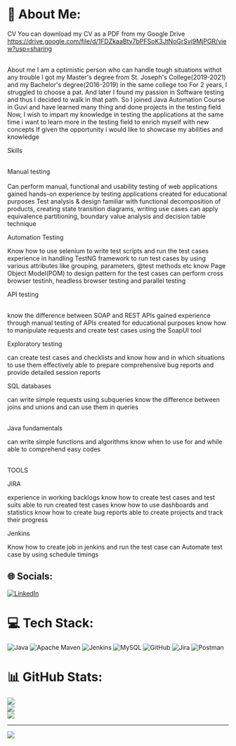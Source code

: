 # 💫 About Me:
CV You can download my CV as a PDF from my Google Drive https://drive.google.com/file/d/1FDZkaaBtv7bPFSoK3JtNoGrSvi9MjPGR/view?usp=sharing<br><br>

About me I am a optimistic person who can handle tough situations withot any trouble
I got my Master's degree from St. Joseph's College(2019-2021) and my Bachelor's degree(2016-2019) in the same college too
For 2 years, I struggled to choose a pat. And later I found my passion in Software testing and thus I decided to walk in that path. So I joined Java Automation Course in Guvi and have learned many thing and done projects in the testing field Now, 
I wish to impart my knowledge in testing the applications at the same time i want to learn more in the testing field to enrich myself with new concepts
If given the opportunity i would like to showcase my abilities and knowledge

Skills<br><br>


Manual testing<br><br>Can perform manual, functional and usability testing of web applications gained hands-on experience by testing applications created for educational purposes Test analysis & design 
familiar with functional decomposition of products, creating state transition diagrams, writing use cases can apply equivalence partitioning, boundary value analysis and decision table technique

Automation Testing
                   
Know how to use selenium to write test scripts and run the test cases experience in handling TestNG framework to run test cases by using various attributes like grouping, parameters, @test methods etc know Page Object Model(POM) to design pattern for the test cases can perform cross browser testinh, headless browser testing and parallel testing

API testing<br><br>

know the difference between SOAP and REST APIs gained experience through manual testing of APIs created for educational purposes know how to manipulate requests and create test cases using the SoapUI tool

Exploratory testing

can create test cases and checklists and know how and in which situations to use them effectively able to prepare comprehensive bug reports and provide detailed session reports

SQL databases

can write simple requests using subqueries know the difference between joins and unions and can use them in queries<br><br>

Java fundamentals

can write simple functions and algorithms know when to use for and while able to comprehend easy codes<br><br>

TOOLS

JIRA

experience in working backlogs know how to create test cases and test suits able to run created test cases know how to use dashboards and statistics know how to create bug reports able to create projects and track their progress

Jenkins

Know how to create job in jenkins and run the test case can Automate test case by using schedule timings


## 🌐 Socials:
[![LinkedIn](https://img.shields.io/badge/LinkedIn-%230077B5.svg?logo=linkedin&logoColor=white)](https://linkedin.com/in/https://www.linkedin.com/in/vignesh-palanisamy-a52b501b8?lipi=urn%3Ali%3Apage%3Ad_flagship3_profile_view_base_contact_details%3BQTBbQHstQbi1jqXN%2B%2FbMEA%3D%3D) 

# 💻 Tech Stack:
![Java](https://img.shields.io/badge/java-%23ED8B00.svg?style=for-the-badge&logo=openjdk&logoColor=white) ![Apache Maven](https://img.shields.io/badge/Apache%20Maven-C71A36?style=for-the-badge&logo=Apache%20Maven&logoColor=white) ![Jenkins](https://img.shields.io/badge/jenkins-%232C5263.svg?style=for-the-badge&logo=jenkins&logoColor=white) ![MySQL](https://img.shields.io/badge/mysql-4479A1.svg?style=for-the-badge&logo=mysql&logoColor=white) ![GitHub](https://img.shields.io/badge/github-%23121011.svg?style=for-the-badge&logo=github&logoColor=white) ![Jira](https://img.shields.io/badge/jira-%230A0FFF.svg?style=for-the-badge&logo=jira&logoColor=white) ![Postman](https://img.shields.io/badge/Postman-FF6C37?style=for-the-badge&logo=postman&logoColor=white)
# 📊 GitHub Stats:
![](https://github-readme-stats.vercel.app/api?username=EstoyVignesh&theme=dark&hide_border=false&include_all_commits=false&count_private=false)<br/>
![](https://github-readme-streak-stats.herokuapp.com/?user=EstoyVignesh&theme=dark&hide_border=false)<br/>
![](https://github-readme-stats.vercel.app/api/top-langs/?username=EstoyVignesh&theme=dark&hide_border=false&include_all_commits=false&count_private=false&layout=compact)

---
[![](https://visitcount.itsvg.in/api?id=EstoyVignesh&icon=0&color=0)](https://visitcount.itsvg.in)

<!-- Proudly created with GPRM ( https://gprm.itsvg.in ) -->


